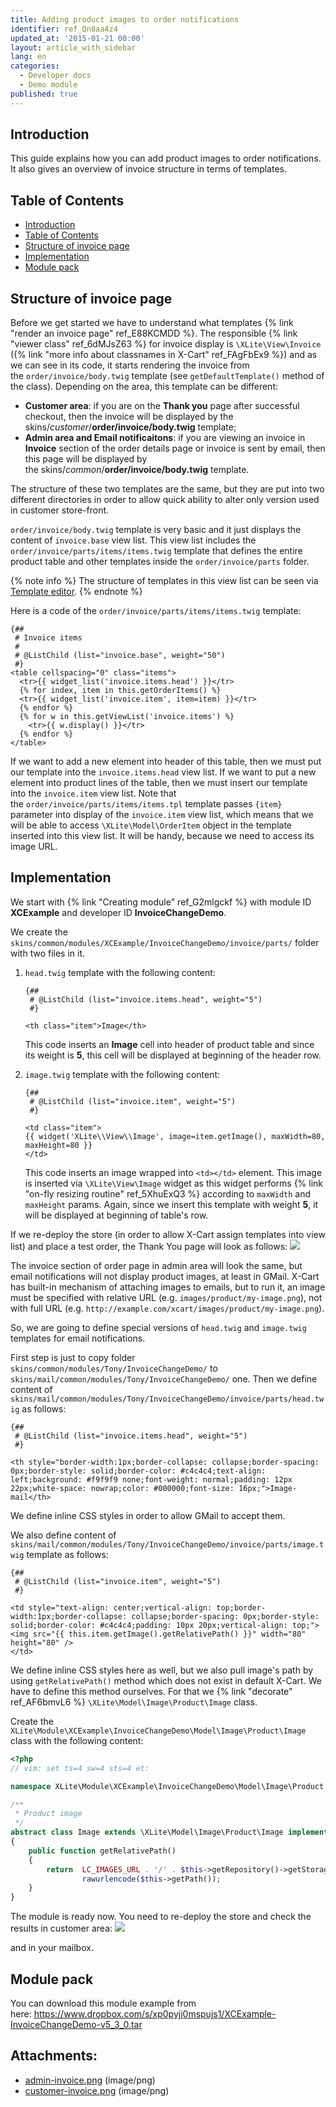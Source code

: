```yaml
---
title: Adding product images to order notifications
identifier: ref_Qn8aa4z4
updated_at: '2015-01-21 00:00'
layout: article_with_sidebar
lang: en
categories:
  - Developer docs
  - Demo module
published: true
---
```


## Introduction

This guide explains how you can add product images to order notifications. It also gives an overview of invoice structure in terms of templates.

## Table of Contents

*   [Introduction](#introduction)
*   [Table of Contents](#table-of-contents)
*   [Structure of invoice page](#structure-of-invoice-page)
*   [Implementation](#implementation)
*   [Module pack](#module-pack)

## Structure of invoice page

Before we get started we have to understand what templates {% link "render an invoice page" ref_E88KCMDD %}. The responsible {% link "viewer class" ref_6dMJsZ63 %} for invoice display is `\XLite\View\Invoice` ({% link "more info about classnames in X-Cart" ref_FAgFbEx9 %}) and as we can see in its code, it starts rendering the invoice from the `order/invoice/body.twig` template (see `getDefaultTemplate()` method of the class). Depending on the area, this template can be different:

*   **Customer area**: if you are on the **Thank you** page after successful checkout, then the invoice will be displayed by the skins/_customer_/**order/invoice/body.twig** template;
*   **Admin area and Email notificaitons**: if you are viewing an invoice in **Invoice** section of the order details page or invoice is sent by email, then this page will be displayed by the skins/_common_/**order/invoice/body.twig** template.

The structure of these two templates are the same, but they are put into two different directories in order to allow quick ability to alter only version used in customer store-front. 

`order/invoice/body.twig` template is very basic and it just displays the content of `invoice.base` view list. This view list includes the `order/invoice/parts/items/items.twig` template that defines the entire product table and other templates inside the `order/invoice/parts` folder.

{% note info %}
The structure of templates in this view list can be seen via [Template editor](https://devs.x-cart.com/getting_started/how-to-apply-design-changes.html#seeing-structure-of-specific-page "Adding product images to order notifications").
{% endnote %}

Here is a code of the `order/invoice/parts/items/items.twig` template: 

```twig
{##
 # Invoice items
 #
 # @ListChild (list="invoice.base", weight="50")
 #}
<table cellspacing="0" class="items">
  <tr>{{ widget_list('invoice.items.head') }}</tr>
  {% for index, item in this.getOrderItems() %}
  <tr>{{ widget_list('invoice.item', item=item) }}</tr>
  {% endfor %}
  {% for w in this.getViewList('invoice.items') %}
    <tr>{{ w.display() }}</tr>
  {% endfor %}
</table>
```

If we want to add a new element into header of this table, then we must put our template into the `invoice.items.head` view list. If we want to put a new element into product lines of the table, then we must insert our template into the `invoice.item` view list. Note that the `order/invoice/parts/items/items.tpl` template passes `{item}` parameter into display of the `invoice.item` view list, which means that we will be able to access `\XLite\Model\OrderItem` object in the template inserted into this view list. It will be handy, because we need to access its image URL.

## Implementation

We start with {% link "Creating module" ref_G2mlgckf %} with module ID **XCExample** and developer ID **InvoiceChangeDemo**.

We create the `skins/common/modules/XCExample/InvoiceChangeDemo/invoice/parts/` folder with two files in it.

1. `head.twig` template with the following content: 

    ```twig
	{##
	 # @ListChild (list="invoice.items.head", weight="5")
	 #}

	<th class="item">Image</th>
    ```

    This code inserts an **Image** cell into header of product table and since its weight is **5**, this cell will be displayed at beginning of the header row.

2. `image.twig` template with the following content: 

    ```twig
	{##
	 # @ListChild (list="invoice.item", weight="5")
	 #}

	<td class="item">
	{{ widget('XLite\\View\\Image', image=item.getImage(), maxWidth=80, maxHeight=80 }}
	</td>
    ```

	This code inserts an image wrapped into `<td></td>` element. This image is inserted via `\XLite\View\Image` widget as this widget performs {% link "on-fly resizing routine" ref_5XhuExQ3 %} according to `maxWidth` and `maxHeight` params. Again, since we insert this template with weight **5**, it will be displayed at beginning of table's row.

If we re-deploy the store (in order to allow X-Cart assign templates into view list) and place a test order, the Thank You page will look as follows:
![]({{site.baseurl}}/attachments/8225446/8356205.png)

The invoice section of order page in admin area will look the same, but email notifications will not display product images, at least in GMail. X-Cart has built-in mechanism of attaching images to emails, but to run it, an image must be specified with relative URL (e.g. `images/product/my-image.png`), not with full URL (e.g. `http://example.com/xcart/images/product/my-image.png`).

So, we are going to define special versions of `head.twig` and `image.twig` templates for email notifications. 

First step is just to copy folder `skins/common/modules/Tony/InvoiceChangeDemo/` to `skins/mail/common/modules/Tony/InvoiceChangeDemo/` one. Then we define content of `skins/mail/common/modules/Tony/InvoiceChangeDemo/invoice/parts/head.twig` as follows:

```twig
{##
 # @ListChild (list="invoice.items.head", weight="5")
 #}

<th style="border-width:1px;border-collapse: collapse;border-spacing: 0px;border-style: solid;border-color: #c4c4c4;text-align: left;background: #f9f9f9 none;font-weight: normal;padding: 12px 22px;white-space: nowrap;color: #000000;font-size: 16px;">Image-mail</th>
```

We define inline CSS styles in order to allow GMail to accept them.

We also define content of `skins/mail/common/modules/Tony/InvoiceChangeDemo/invoice/parts/image.twig` template as follows:

```twig
{##
 # @ListChild (list="invoice.item", weight="5")
 #}

<td style="text-align: center;vertical-align: top;border-width:1px;border-collapse: collapse;border-spacing: 0px;border-style: solid;border-color: #c4c4c4;padding: 10px 20px;vertical-align: top;">
<img src="{{ this.item.getImage().getRelativePath() }}" width="80" height="80" />
</td>
```

We define inline CSS styles here as well, but we also pull image's path by using `getRelativePath()` method which does not exist in default X-Cart. We have to define this method ourselves. For that we {% link "decorate" ref_AF6bmvL6 %} `\XLite\Model\Image\Product\Image` class.

Create the `XLite\Module\XCExample\InvoiceChangeDemo\Model\Image\Product\Image` class with the following content:

```php
<?php
// vim: set ts=4 sw=4 sts=4 et:

namespace XLite\Module\XCExample\InvoiceChangeDemo\Model\Image\Product;

/**
 * Product image
 */
abstract class Image extends \XLite\Model\Image\Product\Image implements \XLite\Base\IDecorator
{
	public function getRelativePath()
	{
		return  LC_IMAGES_URL . '/' . $this->getRepository()->getStorageName() . '/' . 
				rawurlencode($this->getPath());
	}
}
```

The module is ready now. You need to re-deploy the store and check the results in customer area:
![]({{site.baseurl}}/attachments/8225446/8356206.png)

and in your mailbox.

## Module pack

You can download this module example from here: <https://www.dropbox.com/s/xp0pyjj0mspujs1/XCExample-InvoiceChangeDemo-v5_3_0.tar>

## Attachments:

* [admin-invoice.png]({{site.baseurl}}/attachments/8225446/8356205.png) (image/png)
* [customer-invoice.png]({{site.baseurl}}/attachments/8225446/8356206.png) (image/png)
